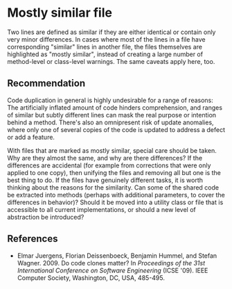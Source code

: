 # Mostly similar file
Two lines are defined as similar if they are either identical or contain only very minor differences. In cases where most of the lines in a file have corresponding "similar" lines in another file, the files themselves are highlighted as "mostly similar", instead of creating a large number of method-level or class-level warnings. The same caveats apply here, too.


## Recommendation
Code duplication in general is highly undesirable for a range of reasons: The artificially inflated amount of code hinders comprehension, and ranges of similar but subtly different lines can mask the real purpose or intention behind a method. There's also an omnipresent risk of update anomalies, where only one of several copies of the code is updated to address a defect or add a feature.

With files that are marked as mostly similar, special care should be taken. Why are they almost the same, and why are there differences? If the differences are accidental (for example from corrections that were only applied to one copy), then unifying the files and removing all but one is the best thing to do. If the files have genuinely different tasks, it is worth thinking about the reasons for the similarity. Can some of the shared code be extracted into methods (perhaps with additional parameters, to cover the differences in behavior)? Should it be moved into a utility class or file that is accessible to all current implementations, or should a new level of abstraction be introduced?


## References
* Elmar Juergens, Florian Deissenboeck, Benjamin Hummel, and Stefan Wagner. 2009. Do code clones matter? In *Proceedings of the 31st International Conference on Software Engineering* (ICSE '09). IEEE Computer Society, Washington, DC, USA, 485-495.

